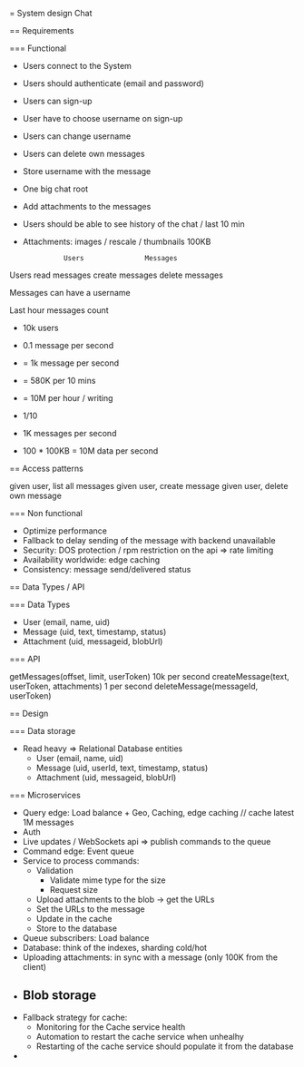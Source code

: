 = System design Chat

== Requirements

=== Functional
- Users connect to the System
- Users should authenticate (email and password)
- Users can sign-up
- User have to choose username on sign-up
- Users can change username
- Users can delete own messages
- Store username with the message
- One big chat root
- Add attachments to the messages
- Users should be able to see history of the chat / last 10 min
- Attachments: images / rescale / thumbnails 100KB 

                Users               Messages
Users                           read messages
                                create messages
                                delete messages


Messages    can have a username



Last hour messages count

- 10k users
- 0.1 message per second
- = 1k message per second
- = 580K per 10 mins
- = 10M per hour / writing


- 1/10 
- 1K messages per second
- 100 * 100KB = 10M data per second



== Access patterns

given user, list all messages
given user, create message
given user, delete own message

=== Non functional

- Optimize performance
- Fallback to delay sending of the message with backend unavailable
- Security: DOS protection / rpm restriction on the api => rate limiting
- Availability worldwide: edge caching 
- Consistency: message send/delivered status

== Data Types / API

=== Data Types

- User (email, name, uid)
- Message (uid, text, timestamp, status)
- Attachment (uid, messageid, blobUrl)

=== API

getMessages(offset, limit, userToken) 10k per second
createMessage(text, userToken, attachments)  1 per second
deleteMessage(messageId, userToken) 


== Design

=== Data storage
- Read heavy => Relational Database
  entities
  - User (email, name, uid)
  - Message (uid, userId, text, timestamp, status)
  - Attachment (uid, messageid, blobUrl)

=== Microservices
  
- Query edge: Load balance + Geo, Caching, edge caching // cache latest 1M messages
- Auth
- Live updates / WebSockets api => publish commands to the queue
- Command edge: Event queue 
- Service to process commands: 
  - Validation
    - Validate mime type for the size
    - Request size
  - Upload attachments to the blob -> get the URLs
  - Set the URLs to the message
  - Update in the cache
  - Store to the database
- Queue subscribers: Load balance
- Database: think of the indexes, sharding cold/hot
- Uploading attachments: in sync with a message (only 100K from the client)
- Blob storage
  - 
- Fallback strategy for cache:
  - Monitoring for the Cache service health
  - Automation to restart the cache service when unhealhy
  - Restarting of the cache service should populate it from the database
- 
